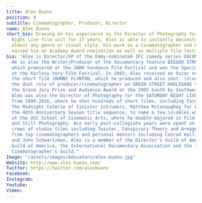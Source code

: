 ```yaml
---
title: Alex Buono
position: 8
subtitle: Cinematographer, Producer, Director
name: Alex Buono
short_bio: Drawing on his experience as the Director of Photography for the Saturday
  Night Live film unit for 17 years, Alex is able to instantly deconstruct and replicate
  almost any genre or visual style. His work as a Cinematographer and Producer have
  earned him an Academy Award nomination as well as multiple film festival awards.
bio: "Alex is Director/EP of the Emmy-nominated IFC comedy series DOCUMENTARY NOW!.
  He is also the Writer/Producer of the documentary feature BIGGER STRONGER FASTER*,
  which premiered at the 2008 Sundance Film Festival and won the Special Jury Prize
  at the Karlovy Vary Film Festival. In 2003, Alex received an Oscar nomination for
  the short film JOHNNY FLYNTON, which he produced and also shot. \n\nAlex repeated
  the dual role of producer/cinematographer on GREEN STREET HOOLIGANS that won both
  the Grand Jury Prize and Audience Award at the 2005 South by Southwest Film Festival.
  Alex was also the Director of Photography for the SATURDAY NIGHT LIVE Film Unit
  from 1999-2016, where he shot hundreds of short films, including Farewell, Mr. Bunting,
  The Midnight Coterie of Sinister Intruders, Matthew McConaughey for Lincoln and
  the 40th Anniversary Season title sequence, to name a few.\n\nAlex was educated
  at the USC School of Cinematic Arts, where he double-majored in Film Production
  and Still Photography. His early post-collegiate years were spent on the camera
  crews of studio films including Twister, Conspiracy Theory and Armageddon, learning
  from top cinematographers and personal mentors including Conrad Hall, Dean Cundey
  and John Schwartzman. Alex is a member of the Director's Guild of America, the Writer's
  Guild of America, the International Documentary Association and the International
  Cinematographer's Guild."
Image: "/assets/images/educators/alex-buono.jpg"
Website: http://www.alex-buono.com/
Twitter: https://twitter.com/alexbuono
Facebook: 
Instagram: 
Youtube: 
Vimeo: 
---
```


